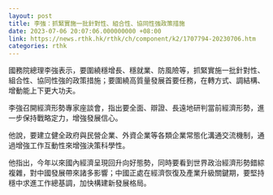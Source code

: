 ```yaml
---
layout: post
title: 李強：抓緊實施一批針對性、組合性、協同性強政策措施
date: 2023-07-06 20:07:06.000000000 +08:00
link: https://news.rthk.hk/rthk/ch/component/k2/1707794-20230706.htm
categories: rthk
---
```


國務院總理李強表示，要圍繞穩增長、穩就業、防風險等，抓緊實施一批針對性、組合性、協同性強的政策措施；要圍繞高質量發展首要任務，在轉方式、調結構、增動能上下更大功夫。

李強召開經濟形勢專家座談會，指出要全面、辯證、長遠地研判當前經濟形勢，進一步保持戰略定力，增強發展信心。

他說，要建立健全政府與民營企業、外資企業等各類企業常態化溝通交流機制，通過增強工作互動性來增強決策科學性。

他指出，今年以來國內經濟呈現回升向好態勢，同時要看到世界政治經濟形勢錯綜複雜，對中國發展帶來諸多影響；中國正處在經濟恢復及產業升級關鍵期，要堅持穩中求進工作總基調，加快構建新發展格局。

